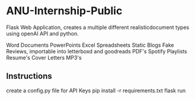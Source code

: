 ﻿# ANU-Internship-Public
Flask Web Application, creates a multiple different realisticdocument types using openAI API and python.

Word Documents
PowerPoints
Excel Spreadsheets
Static Blogs 
Fake Reviews, importable into letterboxd and goodreads
PDF's 
Spotify Playlists 
Resume's
Cover Letters 
MP3's 

## Instructions 

create a config.py file for API Keys 
pip install -r requirements.txt
flask run
